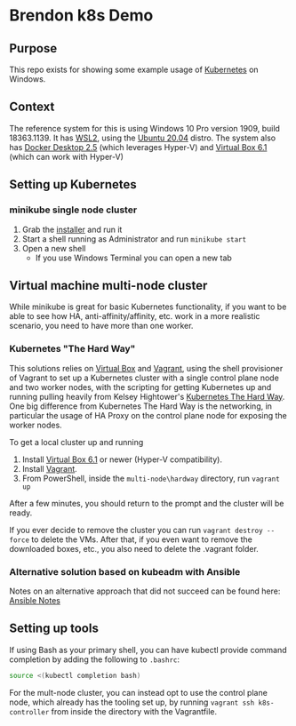 # Brendon k8s Demo

## Purpose

This repo exists for showing some example usage of [Kubernetes](https://kubernetes.io/) on Windows.

## Context

The reference system for this is using Windows 10 Pro version 1909, build 18363.1139. It has [WSL2](https://docs.microsoft.com/en-us/windows/wsl/install-win10), using the [Ubuntu 20.04](https://www.microsoft.com/store/productId/9N6SVWS3RX71) distro. The system also has [Docker Desktop 2.5](https://hub.docker.com/editions/community/docker-ce-desktop-windows) (which leverages Hyper-V) and [Virtual Box 6.1](https://www.virtualbox.org/wiki/Downloads) (which can work with Hyper-V)

## Setting up Kubernetes

### minikube single node cluster

1. Grab the [installer](https://storage.googleapis.com/minikube/releases/latest/minikube-installer.exe) and run it
2. Start a shell running as Administrator and run `minikube start`
3. Open a new shell
    - If you use Windows Terminal you can open a new tab

## Virtual machine multi-node cluster

While minikube is great for basic Kubernetes functionality, if you want to be able to see how HA, anti-affinity/affinity, etc. work in a more realistic scenario, you need to have more than one worker.

### Kubernetes "The Hard Way"

This solutions relies on [Virtual Box](https://www.virtualbox.org/) and [Vagrant](https://www.vagrantup.com/), using the shell provisioner of Vagrant to set up a Kubernetes cluster with a single control plane node and two worker nodes, with the scripting for getting Kubernetes up and running pulling heavily from Kelsey Hightower's [Kubernetes The Hard Way](https://github.com/kelseyhightower/kubernetes-the-hard-way). One big difference from Kubernetes The Hard Way is the networking, in particular the usage of HA Proxy on the control plane node for exposing the worker nodes.

To get a local cluster up and running

1. Install [Virtual Box 6.1](https://www.virtualbox.org/wiki/Downloads) or newer (Hyper-V compatibility).
2. Install [Vagrant](https://www.vagrantup.com/downloads).
3. From PowerShell, inside the `multi-node\hardway` directory, run `vagrant up`

After a few minutes, you should return to the prompt and the cluster will be ready.

If you ever decide to remove the cluster you can run `vagrant destroy --force` to delete the VMs. After that, if you even want to remove the downloaded boxes, etc., you also need to delete the .vagrant folder.

### Alternative solution based on kubeadm with Ansible

Notes on an alternative approach that did not succeed can be found here: [Ansible Notes](./ansible-notes.md)

## Setting up tools

If using Bash as your primary shell, you can have kubectl provide command completion by adding the following to `.bashrc`:

```bash
source <(kubectl completion bash)
```

For the mult-node cluster, you can instead opt to use the control plane node, which already has the tooling set up, by running `vagrant ssh k8s-controller` from inside the directory with the Vagrantfile.
